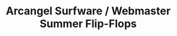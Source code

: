 ---
ee_id_thing: '4386'
site: '1'
type: '2'
inv_num: 2017-030
add_credit: Olia Lialina
url: 2017-030-arcangel-surfware-webmaster-summer-flip-flops
title: Arcangel Surfware / Webmaster Summer Flip-Flops
year: '2017'
display_year: '2017'
medium: Flip-flop sandals
dims:
pitch:
ps:
live_url:
youtube:
related_code:
imgs: as-ws-flip-flops-2017-030-database-ih--WtJY.jpg
subheading:
download:
commission:
related: "[4385] [2017-029-arcangel-surfware-webmaster-summer-beach-towel] 2017-029
  Arcangel Surfware / Webmaster Summer Beach Towel"
layout: things-i-made
---